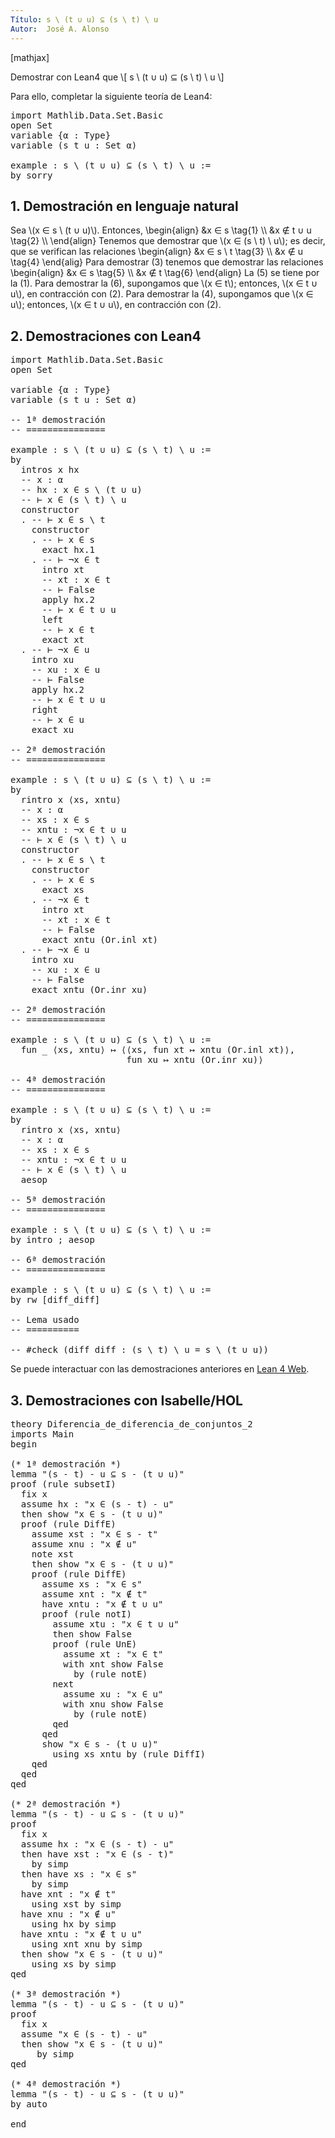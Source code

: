 ```yaml
---
Título: s \ (t ∪ u) ⊆ (s \ t) \ u
Autor:  José A. Alonso
---
```


[mathjax]

Demostrar con Lean4 que
\\[ s \ (t ∪ u) ⊆ (s \ t) \ u \\]

Para ello, completar la siguiente teoría de Lean4:

<pre lang="lean">
import Mathlib.Data.Set.Basic
open Set
variable {α : Type}
variable (s t u : Set α)

example : s \ (t ∪ u) ⊆ (s \ t) \ u :=
by sorry
</pre>
<!--more-->

<h2>1. Demostración en lenguaje natural</h2>

Sea \\(x ∈ s \ (t ∪ u)\\). Entonces,
\\begin{align}
   &x ∈ s      \\tag{1} \\\\
   &x ∉ t ∪ u  \\tag{2} \\\\
\\end{align}
Tenemos que demostrar que \\(x ∈ (s \ t) \ u\\); es decir, que se verifican las relaciones
\\begin{align}
   &x ∈ s \ t \\tag{3} \\\\
   &x ∉ u     \\tag{4}
\\end{alig}
Para demostrar (3) tenemos que demostrar las relaciones
\\begin{align}
   &x ∈ s \\tag{5} \\\\
   &x ∉ t \\tag{6}
\\end{align}
La (5) se tiene por la (1). Para demostrar la (6), supongamos que \\(x ∈ t\\); entonces, \\(x ∈ t ∪ u\\), en contracción con (2). Para demostrar la (4), supongamos que \\(x ∈ u\\); entonces, \\(x ∈ t ∪ u\\), en contracción con (2).

<h2>2. Demostraciones con Lean4</h2>

<pre lang="lean">
import Mathlib.Data.Set.Basic
open Set

variable {α : Type}
variable (s t u : Set α)

-- 1ª demostración
-- ===============

example : s \ (t ∪ u) ⊆ (s \ t) \ u :=
by
  intros x hx
  -- x : α
  -- hx : x ∈ s \ (t ∪ u)
  -- ⊢ x ∈ (s \ t) \ u
  constructor
  . -- ⊢ x ∈ s \ t
    constructor
    . -- ⊢ x ∈ s
      exact hx.1
    . -- ⊢ ¬x ∈ t
      intro xt
      -- xt : x ∈ t
      -- ⊢ False
      apply hx.2
      -- ⊢ x ∈ t ∪ u
      left
      -- ⊢ x ∈ t
      exact xt
  . -- ⊢ ¬x ∈ u
    intro xu
    -- xu : x ∈ u
    -- ⊢ False
    apply hx.2
    -- ⊢ x ∈ t ∪ u
    right
    -- ⊢ x ∈ u
    exact xu

-- 2ª demostración
-- ===============

example : s \ (t ∪ u) ⊆ (s \ t) \ u :=
by
  rintro x ⟨xs, xntu⟩
  -- x : α
  -- xs : x ∈ s
  -- xntu : ¬x ∈ t ∪ u
  -- ⊢ x ∈ (s \ t) \ u
  constructor
  . -- ⊢ x ∈ s \ t
    constructor
    . -- ⊢ x ∈ s
      exact xs
    . -- ¬x ∈ t
      intro xt
      -- xt : x ∈ t
      -- ⊢ False
      exact xntu (Or.inl xt)
  . -- ⊢ ¬x ∈ u
    intro xu
    -- xu : x ∈ u
    -- ⊢ False
    exact xntu (Or.inr xu)

-- 2ª demostración
-- ===============

example : s \ (t ∪ u) ⊆ (s \ t) \ u :=
  fun _ ⟨xs, xntu⟩ ↦ ⟨⟨xs, fun xt ↦ xntu (Or.inl xt)⟩,
                      fun xu ↦ xntu (Or.inr xu)⟩

-- 4ª demostración
-- ===============

example : s \ (t ∪ u) ⊆ (s \ t) \ u :=
by
  rintro x ⟨xs, xntu⟩
  -- x : α
  -- xs : x ∈ s
  -- xntu : ¬x ∈ t ∪ u
  -- ⊢ x ∈ (s \ t) \ u
  aesop

-- 5ª demostración
-- ===============

example : s \ (t ∪ u) ⊆ (s \ t) \ u :=
by intro ; aesop

-- 6ª demostración
-- ===============

example : s \ (t ∪ u) ⊆ (s \ t) \ u :=
by rw [diff_diff]

-- Lema usado
-- ==========

-- #check (diff_diff : (s \ t) \ u = s \ (t ∪ u))
</pre>

Se puede interactuar con las demostraciones anteriores en <a href="https://live.lean-lang.org/#url=https://raw.githubusercontent.com/jaalonso/Calculemus2/main/src/Diferencia_de_diferencia_de_conjuntos_2.lean" rel="noopener noreferrer" target="_blank">Lean 4 Web</a>.

<h2>3. Demostraciones con Isabelle/HOL</h2>

<pre lang="isar">
theory Diferencia_de_diferencia_de_conjuntos_2
imports Main
begin

(* 1ª demostración *)
lemma "(s - t) - u ⊆ s - (t ∪ u)"
proof (rule subsetI)
  fix x
  assume hx : "x ∈ (s - t) - u"
  then show "x ∈ s - (t ∪ u)"
  proof (rule DiffE)
    assume xst : "x ∈ s - t"
    assume xnu : "x ∉ u"
    note xst
    then show "x ∈ s - (t ∪ u)"
    proof (rule DiffE)
      assume xs : "x ∈ s"
      assume xnt : "x ∉ t"
      have xntu : "x ∉ t ∪ u"
      proof (rule notI)
        assume xtu : "x ∈ t ∪ u"
        then show False
        proof (rule UnE)
          assume xt : "x ∈ t"
          with xnt show False
            by (rule notE)
        next
          assume xu : "x ∈ u"
          with xnu show False
            by (rule notE)
        qed
      qed
      show "x ∈ s - (t ∪ u)"
        using xs xntu by (rule DiffI)
    qed
  qed
qed

(* 2ª demostración *)
lemma "(s - t) - u ⊆ s - (t ∪ u)"
proof
  fix x
  assume hx : "x ∈ (s - t) - u"
  then have xst : "x ∈ (s - t)"
    by simp
  then have xs : "x ∈ s"
    by simp
  have xnt : "x ∉ t"
    using xst by simp
  have xnu : "x ∉ u"
    using hx by simp
  have xntu : "x ∉ t ∪ u"
    using xnt xnu by simp
  then show "x ∈ s - (t ∪ u)"
    using xs by simp
qed

(* 3ª demostración *)
lemma "(s - t) - u ⊆ s - (t ∪ u)"
proof
  fix x
  assume "x ∈ (s - t) - u"
  then show "x ∈ s - (t ∪ u)"
     by simp
qed

(* 4ª demostración *)
lemma "(s - t) - u ⊆ s - (t ∪ u)"
by auto

end
</pre>

